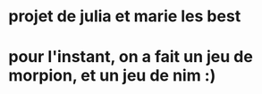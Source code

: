 # projet de julia et marie les best
# pour l'instant, on a fait un jeu de morpion, et un jeu de nim :)
